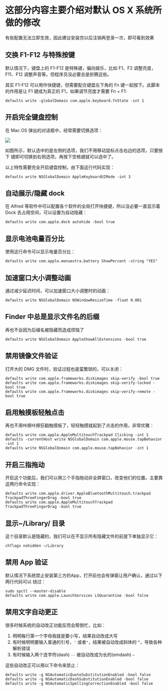 # 这部分内容主要介绍对默认 OS X 系统所做的修改

有些配置无法立即生效，因此建议安装完以后注销再登录一次，即可看到效果

## 交换 F1-F12 与特殊按键

默认情况下，键盘上的 F1-F12 是特殊键，偏向娱乐，比如 F1、F2 调整亮度，F11、F12
调整声音等。但程序员没必要总是折腾这些。

其实 F1-F12 可以用作快捷键，但需要配合键盘左下角的 Fn
键一起按下。此脚本的作用是让 F1 键成为真正的 F1，如果调节亮度才需要 Fn + F1:

```shell
defaults write -globalDomain com.apple.keyboard.fnState -int 1
```

## 开启完全键盘控制

在 Mac OS 弹出的对话框中，经常需要切换选项：

![](http://blog.bestswifter.com/1515801904.png)

如图所示，默认选中的是左侧的选项，我们不用移动鼠标点击右边的选项，只要按下 <Tab>
键即可切换到右侧选项，再按下空格键就可以选中了。

以上特性需要完全开启键盘控制，由下面这行代码实现：

```shell
defaults write NSGlobalDomain AppleKeyboardUIMode -int 3
```

## 自动展示/隐藏 dock

在 Alfred 等软件中可以配置各个软件的全局打开快捷键，所以没必要一直显示着 Dock
去占用空间，可以设置为自动隐藏：

```shell
defaults write com.apple.dock autohide -bool true
```

## 显示电池电量百分比

使用这行命令可以显示电量百分比：

```shell
defaults write com.apple.menuextra.battery ShowPercent -string "YES"
```

## 加速窗口大小调整动画

通过减少延迟时间，可以加速窗口大小调整时的动画：

```shell
defaults write NSGlobalDomain NSWindowResizeTime -float 0.001
```

## Finder 中总是显示文件名的后缀

再也不会因为后缀名被隐藏而造成烦恼了

```shell
defaults write NSGlobalDomain AppleShowAllExtensions -bool true
```

## 禁用镜像文件验证

打开大的 DMG 文件时，验证过程也是蛮繁琐的，可以关闭：

```shell
defaults write com.apple.frameworks.diskimages skip-verify -bool true
defaults write com.apple.frameworks.diskimages skip-verify-locked -bool true
defaults write com.apple.frameworks.diskimages skip-verify-remote -bool true
```

## 启用触摸板轻触点击

再也不用咔擦咔擦狂戳触摸板了，轻轻触摸就起到了点击的作用，非常优雅：

```shell
defaults write com.apple.AppleMultitouchTrackpad Clicking -int 1
defaults -currentHost write NSGlobalDomain com.apple.mouse.tapBehavior -int 1
defaults write NSGlobalDomain com.apple.mouse.tapBehavior -int 1
```

## 开启三指拖动

开启这个功能后，我们可以用三个手指拖动非全屏窗口，改变他们的位置。主要靠这两行命令实现：

```shell
defaults write com.apple.driver.AppleBluetoothMultitouch.trackpad TrackpadThreeFingerDrag -bool true
defaults write com.apple.AppleMultitouchTrackpad TrackpadThreeFingerDrag -bool true
```

## 显示~/Library/ 目录

这个目录默认是隐藏的，我们可以在不显示所有隐藏文件的前提下单独显示它：

```shell
chflags nohidden ~/Library
```

## 禁用 App 验证

默认情况下系统禁止安装第三方的App，打开前也会有弹窗让用户确认，通过以下两行代码可以 绕过：

```shell
sudo spctl --master-disable
defaults write com.apple.LaunchServices LSQuarantine -bool false
```

## 禁用文字自动更正

很多时候系统的自动改正功能反而会帮倒忙，比如：

1. 明明每行第一个字母我就是要小写，结果自动改成大写
2. 有时候明明要输入普通的引号，`'` 或者`"`，结果被自动改成斜体的 `“`，导致各种解析错误
3. 有时候输入两个连字符(dash) `--` 被自动改成为长的(emdash) `—`

这些自动改正可以用以下命令来禁止：

```shell
defaults write -g NSAutomaticQuoteSubstitutionEnabled -bool false
defaults write -g NSAutomaticDashSubstitutionEnabled -bool false
defaults write -g NSAutomaticSpellingCorrectionEnabled -bool false
```
